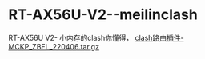 # RT-AX56U-V2--meilinclash
RT-AX56U V2- 小内存的clash你懂得，
[clash路由插件-MCKP_ZBFL_220406.tar.gz](https://github.com/Jack-XXC00/RT-AX56U-V2--meilinclash/files/9858581/clash.-MCKP_ZBFL_220406.tar.gz)
